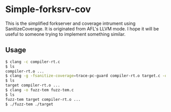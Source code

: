 # Simple-forksrv-cov
This is the simplified forkserver and coverage intrument using SanitizeCoverage.
It is originated from AFL's LLVM mode.
I hope it will be useful to someone trying to implement something similar.

## Usage
```Bash
$ clang -c compiler-rt.c
$ ls
compiler-rt.o ...
$ clang -g -fsanitize-coverage=trace-pc-guard compiler-rt.o target.c -o target
$ ls
target compiler-rt.o ...
$ clang -o fuzz-tem fuzz-tem.c
$ ls
fuzz-tem target compiler-rt.o ...
$ ./fuzz-tem ./target
```
